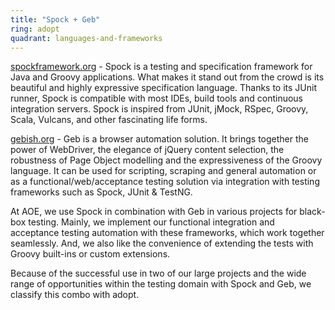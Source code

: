 ```yaml
---
title: "Spock + Geb"
ring: adopt
quadrant: languages-and-frameworks
---
```


[spockframework.org](http://www.spockframework.org) - Spock is a testing and specification framework for Java and Groovy applications. What makes it stand out from the crowd is its beautiful and highly expressive specification language. Thanks to its JUnit runner, Spock is compatible with most IDEs, build tools and continuous integration servers. Spock is inspired from JUnit, jMock, RSpec, Groovy, Scala, Vulcans, and other fascinating life forms.

[gebish.org](http://www.gebish.org) - Geb is a browser automation solution. It brings together the power of WebDriver, the elegance of jQuery content selection, the robustness of Page Object modelling and the expressiveness of the Groovy language. It can be used for scripting, scraping and general automation or as a functional/web/acceptance testing solution via integration with testing frameworks such as Spock, JUnit & TestNG.

At AOE, we use Spock in combination with Geb in various projects for black-box testing. Mainly, we implement our functional integration and acceptance testing automation with these frameworks, which work together seamlessly. And, we also like the convenience of extending the tests with Groovy built-ins or custom extensions.

Because of the successful use in two of our large projects and the wide range of opportunities within the testing domain with Spock and Geb, we classify this combo with adopt.

<!--except-->
